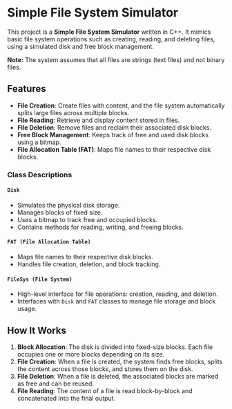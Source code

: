 # Simple File System Simulator

This project is a **Simple File System Simulator** written in C++. It mimics basic file system operations such as creating, reading, and deleting files, using a simulated disk and free block management.

**Note:** The system assumes that all files are strings (text files) and not binary files.

## Features

- **File Creation**: Create files with content, and the file system automatically splits large files across multiple blocks.
- **File Reading**: Retrieve and display content stored in files.
- **File Deletion**: Remove files and reclaim their associated disk blocks.
- **Free Block Management**: Keeps track of free and used disk blocks using a bitmap.
- **File Allocation Table (FAT)**: Maps file names to their respective disk blocks.

### Class Descriptions

#### `Disk`
- Simulates the physical disk storage.
- Manages blocks of fixed size.
- Uses a bitmap to track free and occupied blocks.
- Contains methods for reading, writing, and freeing blocks.

#### `FAT (File Allocation Table)`
- Maps file names to their respective disk blocks.
- Handles file creation, deletion, and block tracking.

#### `FileSys (File System)`
- High-level interface for file operations: creation, reading, and deletion.
- Interfaces with `Disk` and `FAT` classes to manage file storage and block usage.

## How It Works

1. **Block Allocation**: The disk is divided into fixed-size blocks. Each file occupies one or more blocks depending on its size.
2. **File Creation**: When a file is created, the system finds free blocks, splits the content across those blocks, and stores them on the disk.
3. **File Deletion**: When a file is deleted, the associated blocks are marked as free and can be reused.
4. **File Reading**: The content of a file is read block-by-block and concatenated into the final output.

